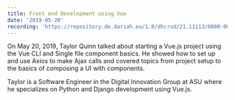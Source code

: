 ```yaml
---
title: Front end Development using Vue
date: '2019-05-20'
recording: 'https://repository.de.dariah.eu/1.0/dhcrud/21.11113/0000-000C-20A1-9/data'
---
```


On May 20, 2019, Taylor Quinn talked about starting a Vue.js project using the Vue CLI and Single file component basics.
He showed how to set up and use Axios to make Ajax calls and covered topics from project setup to the basics of composing a UI with components.


Taylor is a Software Engineer in the Digital Innovation Group at ASU where he specializes on Python and Django development using Vue.js.
